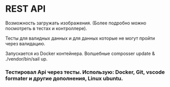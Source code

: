 <h1>REST API</h1>


Возможность загружать изображения. (Более подробно можно посмотреть в тестах и контроллере).

Тесты для валидных данных и для данных которые не могут пройти через валидацию.

Запускается из Docker контейнера. Волшебные  composser update & ./vendor/bin/sail up.





<h3>Тестировал Api через тесты. Использую: Docker, Git, vscode formater и другие дополнения, Linux ubuntu.</h3> 
